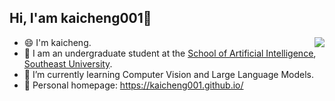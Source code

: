  <h2>Hi, I'am kaicheng001👋</h2>
<img align="right" src="https://github-readme-stats.vercel.app/api?username=kaicheng001&show_icons=true&icon_color=CE1D2D&text_color=718096&bg_color=ffffff&hide_title=true" />

- 😄 I'm kaicheng.
- 🏫 I am an undergraduate student at the [School of Artificial Intelligence](https://ai.seu.edu.cn/), [Southeast University](https://www.seu.edu.cn/).
- 🔭 I’m currently learning Computer Vision and Large Language Models.
- 📖 Personal homepage: https://kaicheng001.github.io/
